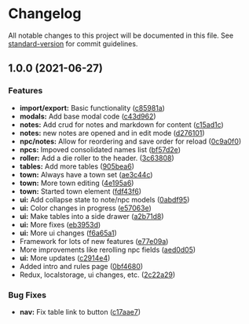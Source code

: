 # Changelog

All notable changes to this project will be documented in this file. See [standard-version](https://github.com/conventional-changelog/standard-version) for commit guidelines.

## 1.0.0 (2021-06-27)


### Features

* **import/export:** Basic functionality ([c85981a](https://github.com/derikb/hadleyville-online/commit/c85981a7e87785447c81d31d926f3dd1fc69deb2))
* **modals:** Add base modal code ([c43d962](https://github.com/derikb/hadleyville-online/commit/c43d96224734927f68b97b3e65190f63ae713ea4))
* **notes:** Add crud for notes and markdown for content ([c15ad1c](https://github.com/derikb/hadleyville-online/commit/c15ad1c4b17d68e2a8e014a71b5f86917c7da05e))
* **notes:** new notes are opened and in edit mode ([d276101](https://github.com/derikb/hadleyville-online/commit/d276101b51c858e6837883098816eec01f7a13f0))
* **npc/notes:** Allow for reordering and save order for reload ([0c9a0f0](https://github.com/derikb/hadleyville-online/commit/0c9a0f0140c76d5560dbb7bf5ca0451505eb35c2))
* **npcs:** Impoved consolidated names list ([bf57d2e](https://github.com/derikb/hadleyville-online/commit/bf57d2e0a0b121e190868031508291512520e6ca))
* **roller:** Add a die roller to the header. ([3c63808](https://github.com/derikb/hadleyville-online/commit/3c6380822ccba4f4dcc64e71dbab807c80fdd337))
* **tables:** Add more tables ([905bea6](https://github.com/derikb/hadleyville-online/commit/905bea6a15125f62d56e220bc7b908292a93f9f6))
* **town:** Always have a town set ([ae3c44c](https://github.com/derikb/hadleyville-online/commit/ae3c44cdded4f272676fe0454de51faba498ef95))
* **town:** More town editing ([4e195a6](https://github.com/derikb/hadleyville-online/commit/4e195a602dbbddb3f007e0906cf5172c2374a58d))
* **town:** Started town element ([fdf43f6](https://github.com/derikb/hadleyville-online/commit/fdf43f6463052ccaf01c52da3c9575bbe490eb53))
* **ui:** Add collapse state to note/npc models ([0abdf95](https://github.com/derikb/hadleyville-online/commit/0abdf955656c498f7aa72605a0bfff3d1acf1510))
* **ui:** Color changes in progress ([e57063e](https://github.com/derikb/hadleyville-online/commit/e57063e17eee692e741358900e9e1fb39ca8ba2d))
* **ui:** Make tables into a side drawer ([a2b71d8](https://github.com/derikb/hadleyville-online/commit/a2b71d8c6eff18e6745c82fec0cfd652d5ca95fc))
* **ui:** More fixes ([eb3953d](https://github.com/derikb/hadleyville-online/commit/eb3953d8e6eeb6ccb1cbb42488b59af623711b66))
* **ui:** More ui changes ([f6a65a1](https://github.com/derikb/hadleyville-online/commit/f6a65a1c46e2e056ae0ed28a1749a3dbda946179))
* Framework for lots of new features ([e77e09a](https://github.com/derikb/hadleyville-online/commit/e77e09ac312d474e198173eabb981b01c4feb8bf))
* More improvements like rerolling npc fields ([aed0d05](https://github.com/derikb/hadleyville-online/commit/aed0d0562e8ccd5ee19599fcefe0d9e9b66e84fa))
* **ui:** More updates ([c2914e4](https://github.com/derikb/hadleyville-online/commit/c2914e4ca115a8ca2b14572e55e919d97e35b280))
* Added intro and rules page ([0bf4680](https://github.com/derikb/hadleyville-online/commit/0bf4680c9f59f085634bac15f0bcd3177f6a9220))
* Redux, localstorage, ui changes, etc. ([2c22a29](https://github.com/derikb/hadleyville-online/commit/2c22a296fa386e47b41b18b6393ec18a7b4740bc))


### Bug Fixes

* **nav:** Fix table link to button ([c17aae7](https://github.com/derikb/hadleyville-online/commit/c17aae75f14310aad5c00fcfc85613979835b718))
